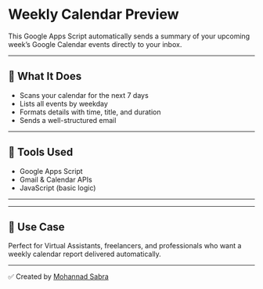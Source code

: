 # Weekly Calendar Preview

This Google Apps Script automatically sends a summary of your upcoming week’s Google Calendar events directly to your inbox.

---

## 🔧 What It Does

- Scans your calendar for the next 7 days
- Lists all events by weekday
- Formats details with time, title, and duration
- Sends a well-structured email

---

## 💼 Tools Used

- Google Apps Script
- Gmail & Calendar APIs
- JavaScript (basic logic)

---


---

## 📌 Use Case

Perfect for Virtual Assistants, freelancers, and professionals who want a weekly calendar report delivered automatically.

---

✅ Created by [Mohannad Sabra](https://www.upwork.com/freelancers/~013366e80430144ffc)
